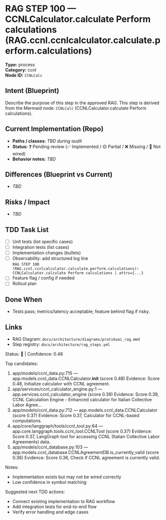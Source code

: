 # RAG STEP 100 — CCNLCalculator.calculate Perform calculations (RAG.ccnl.ccnlcalculator.calculate.perform.calculations)

**Type:** process  
**Category:** ccnl  
**Node ID:** `CCNLCalc`

## Intent (Blueprint)
Describe the purpose of this step in the approved RAG. This step is derived from the Mermaid node: `CCNLCalc` (CCNLCalculator.calculate Perform calculations).

## Current Implementation (Repo)
- **Paths / classes:** _TBD during audit_
- **Status:** ❓ Pending review (✅ Implemented / 🟡 Partial / ❌ Missing / 🔌 Not wired)
- **Behavior notes:** _TBD_

## Differences (Blueprint vs Current)
- _TBD_

## Risks / Impact
- _TBD_

## TDD Task List
- [ ] Unit tests (list specific cases)
- [ ] Integration tests (list cases)
- [ ] Implementation changes (bullets)
- [ ] Observability: add structured log line  
  `RAG STEP 100 (RAG.ccnl.ccnlcalculator.calculate.perform.calculations): CCNLCalculator.calculate Perform calculations | attrs={...}`
- [ ] Feature flag / config if needed
- [ ] Rollout plan

## Done When
- Tests pass; metrics/latency acceptable; feature behind flag if risky.

## Links
- RAG Diagram: `docs/architecture/diagrams/pratikoai_rag.mmd`
- Step registry: `docs/architecture/rag_steps.yml`


<!-- AUTO-AUDIT:BEGIN -->
Status: 🔌  |  Confidence: 0.48

Top candidates:
1) app/models/ccnl_data.py:715 — app.models.ccnl_data.CCNLCalculator.__init__ (score 0.48)
   Evidence: Score 0.48, Initialize calculator with CCNL agreement.
2) app/services/ccnl_calculator_engine.py:1 — app.services.ccnl_calculator_engine (score 0.39)
   Evidence: Score 0.39, CCNL Calculation Engine - Enhanced calculator for Italian Collective Labor Agree...
3) app/models/ccnl_data.py:712 — app.models.ccnl_data.CCNLCalculator (score 0.37)
   Evidence: Score 0.37, Calculator for CCNL-based computations.
4) app/core/langgraph/tools/ccnl_tool.py:64 — app.core.langgraph.tools.ccnl_tool.CCNLTool (score 0.37)
   Evidence: Score 0.37, LangGraph tool for accessing CCNL (Italian Collective Labor Agreements) data.
5) app/models/ccnl_database.py:103 — app.models.ccnl_database.CCNLAgreementDB.is_currently_valid (score 0.36)
   Evidence: Score 0.36, Check if CCNL agreement is currently valid.

Notes:
- Implementation exists but may not be wired correctly
- Low confidence in symbol matching

Suggested next TDD actions:
- Connect existing implementation to RAG workflow
- Add integration tests for end-to-end flow
- Verify error handling and edge cases
<!-- AUTO-AUDIT:END -->